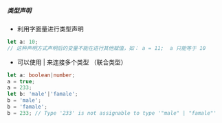 ##### 类型声明

- 利用字面量进行类型声明

```ts
let a: 10;
// 这种声明方式声明后的变量不能在进行其他赋值，如： a = 11;  a 只能等于 10
```

- 可以使用 | 来连接多个类型 （联合类型）

```ts
let a: boolean|number;
a = true;
a = 233;
let b: 'male'|'famale';
b = 'male';
b = 'famale';
b = 233; // Type '233' is not assignable to type '"male" | "famale"'
```

